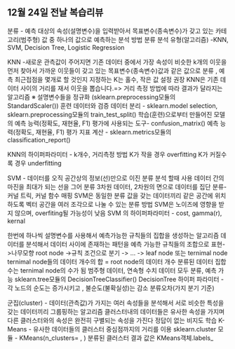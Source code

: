 ## 12월 24일 전날 복습리뷰

분류 - 예측 대상의 속성(설명변수)을 입력받아서  목표변수(종속변수)가 갖고 있는 
카테고리(범주형) 값 중 하나의 값으로 예측하는 분석 방법
분류 분석 유형(알고리즘) -KNN, SVM, Decision Tree, Logistic Regression

KNN -새로운 관측값이 주어지면 기존 데이터 중에서 가장 속성이 비슷한 k개의 이웃을 먼저 찾아서 
가까운 이웃들이 갖고 있는 목표변수(종속변수)값과 같은 값으로 분류 , 예측
최근접점을 몇개로 할 것인지 지정하는  K는 홀수, 작은 값 설정 권장
KNN은 기존 데이터 사이의 거리를 재서 이웃을 뽑습니다.=> 거리 측정 방법에 따라 결과가 달라지는 알고리즘
※ 설명변수들을 정규화 (sklearn.preprocessing모듈의 StandardScaler())
훈련 데이터와 검증 데이터 분리 - sklearn.model selection, sklearn.preprocessing모듈의 train_test_split()
학습(훈련)으로부터 만들어진 모델의 예측 능력(정확도, 재현율, F1) 평가에 사용되는 도구- confusion_matrix()
예측 능력(정확도, 재현율, F1) 평가 지표 계산 - sklearn.metrics모듈의  classification_report()

KNN의 하이퍼파라미터 - k개수,  거리측정 방법
K가 작을 경우  overfitting
K가 커질수록  경우 underfitting 


SVM - 데이터를 오직 공간상의 정보(선)만으로 이진 분류 분석 할때 사용
         데이터 간의 마진을 최대가 되는 선을 그어 분류
3차원 데이터, 2차원의 면으로 데이터를 집단 분류- 커널 트릭, 커널 함수 매핑
SVM은 동일한 분류 값을 갖는 데이터끼리 같은 공간에 위치하도록 벡터 공간을 여러 조각으로 나눌 수 있는 분류 방법
SVM은 노이즈에 영향을 받지 않으며, overfiting될 가능성이 낮음
SVM 의 하이퍼파라미터 - cost, gamma(r), kernal


한번에 하나씩 설명변수를 사용해서 예측가능한 규칙들의 집합을 생성하는 알고리즘 
데이터를 분석해서 데이터 사이에 존재하는 패턴을 예측 가능한 규칙들의 조합으로 표현->나무모향
root node ->규칙 조건으로 분기 -> ... -> leaf node 또는 ternimal node
ternimal node들의 데이터 개수의 합 = root node의 데이터 개수
분류된 데이터 집합 수는 ternimal node의 수가 됨
범주형 데이터, 연속형 수치 데이터 모두 분류, 예측 가능
sklearn.tree모듈의 DecisionTreeClassifier()
DecisionTree 하이퍼 파라미터 - 각 노드의 순도는 증가시키고 , 불순도(불확실성)는 감소
분류오차(가지 분기 기준)


군집(cluster) - 데이터(관측값)가 가지는 여러 속성들을 분석해서 서로 비슷한 특성을 갖는 데이터끼리 그룹핑하는 알고리즘
클러스터내의 데이터들은 유사한 속성을 가지며 다른 클러스터와의 속성은 완전히 구별되는 속성을 가진다
정답이 없는 비지도 학습
K-Means -  유사한 데이터들의 클러스터 중심점까지의 거리를 이용
sklearn.cluster  모듈 - KMeans(n_clusters= , )
분류된 클러스터 결과 값은 KMeans객체.labels_



